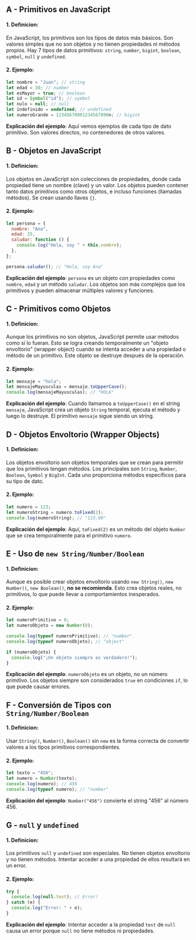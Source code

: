 ## A - Primitivos en JavaScript

#### 1. **Definicion:**

En JavaScript, los primitivos son los tipos de datos más básicos. Son valores simples que no son objetos y no tienen propiedades ni métodos propios. Hay 7 tipos de datos primitivos: `string`, `number`, `bigint`, `boolean`, `symbol`, `null` y `undefined`.

#### 2. **Ejemplo:**

```javascript
let nombre = "Juan"; // string
let edad = 30; // number
let esMayor = true; // boolean
let id = Symbol("id"); // symbol
let nulo = null; // null
let indefinido = undefined; // undefined
let numeroGrande = 12345678901234567890n; // bigint
```

**Explicación del ejemplo**:
Aquí vemos ejemplos de cada tipo de dato primitivo. Son valores directos, no contenedores de otros valores.

## B - Objetos en JavaScript

#### 1. **Definicion:**

Los objetos en JavaScript son colecciones de propiedades, donde cada propiedad tiene un nombre (clave) y un valor. Los objetos pueden contener tanto datos primitivos como otros objetos, e incluso funciones (llamadas métodos). Se crean usando llaves `{}`.

#### 2. **Ejemplo:**

```javascript
let persona = {
  nombre: "Ana",
  edad: 25,
  saludar: function () {
    console.log("Hola, soy " + this.nombre);
  },
};

persona.saludar(); // "Hola, soy Ana"
```

**Explicación del ejemplo**:
`persona` es un objeto con propiedades como `nombre`, `edad` y un método `saludar`. Los objetos son más complejos que los primitivos y pueden almacenar múltiples valores y funciones.

## C - Primitivos como Objetos

#### 1. **Definicion:**

Aunque los primitivos no son objetos, JavaScript permite usar métodos como si lo fueran. Esto se logra creando temporalmente un "objeto envoltorio" (wrapper object) cuando se intenta acceder a una propiedad o método de un primitivo. Este objeto se destruye después de la operación.

#### 2. **Ejemplo:**

```javascript
let mensaje = "hola";
let mensajeMayusculas = mensaje.toUpperCase();
console.log(mensajeMayusculas); // "HOLA"
```

**Explicación del ejemplo**:
Cuando llamamos a `toUpperCase()` en el string `mensaje`, JavaScript crea un objeto `String` temporal, ejecuta el método y luego lo destruye. El primitivo `mensaje` sigue siendo un string.

## D - Objetos Envoltorio (Wrapper Objects)

#### 1. **Definicion:**

Los objetos envoltorio son objetos temporales que se crean para permitir que los primitivos tengan métodos. Los principales son `String`, `Number`, `Boolean`, `Symbol` y `BigInt`. Cada uno proporciona métodos específicos para su tipo de dato.

#### 2. **Ejemplo:**

```javascript
let numero = 123;
let numeroString = numero.toFixed(2);
console.log(numeroString); // "123.00"
```

**Explicación del ejemplo**:
Aquí, `toFixed(2)` es un método del objeto `Number` que se crea temporalmente para el primitivo `numero`.

## E - Uso de `new String/Number/Boolean`

#### 1. **Definicion:**

Aunque es posible crear objetos envoltorio usando `new String()`, `new Number()`, `new Boolean()`, **no se recomienda**. Esto crea objetos reales, no primitivos, lo que puede llevar a comportamientos inesperados.

#### 2. **Ejemplo:**

```javascript
let numeroPrimitivo = 0;
let numeroObjeto = new Number(0);

console.log(typeof numeroPrimitivo); // "number"
console.log(typeof numeroObjeto); // "object"

if (numeroObjeto) {
  console.log("¡Un objeto siempre es verdadero!");
}
```

**Explicación del ejemplo**:
`numeroObjeto` es un objeto, no un número primitivo. Los objetos siempre son considerados `true` en condiciones `if`, lo que puede causar errores.

## F - Conversión de Tipos con `String/Number/Boolean`

#### 1. **Definicion:**

Usar `String()`, `Number()`, `Boolean()` sin `new` es la forma correcta de convertir valores a los tipos primitivos correspondientes.

#### 2. **Ejemplo:**

```javascript
let texto = "456";
let numero = Number(texto);
console.log(numero); // 456
console.log(typeof numero); // "number"
```

**Explicación del ejemplo**:
`Number("456")` convierte el string "456" al número 456.

## G - `null` y `undefined`

#### 1. **Definicion:**

Los primitivos `null` y `undefined` son especiales. No tienen objetos envoltorio y no tienen métodos. Intentar acceder a una propiedad de ellos resultará en un error.

#### 2. **Ejemplo:**

```javascript
try {
  console.log(null.test); // Error!
} catch (e) {
  console.log("Error: " + e);
}
```

**Explicación del ejemplo**:
Intentar acceder a la propiedad `test` de `null` causa un error porque `null` no tiene métodos ni propiedades.
